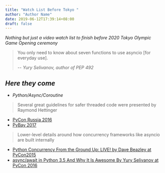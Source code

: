 ```yaml
---
title: "Watch List Before Tokyo "
author: "Author Name"
date: 2019-06-12T17:39:14+08:00
draft: false
---
```

*Nothing but just a video watch list to finish before 2020 Tokyo Olympic Game Opening ceremony*

> You only need to know about seven functions to use asyncio [for everyday use].
>
> -- <cite>Yury Selivanov, author of PEP 492</cite>

<!--more-->

## *Here they come*

+ *Python/Async/Coroutine*

> Several great guidelines for safer threaded code were presented by Raymond Hettinger
- [PyCon Russia 2016](https://www.youtube.com/watch?v=Bv25Dwe84g0&feature=youtu.be)   
- [PyBay 2017](https://www.youtube.com/watch?v=9zinZmE3Ogk&feature=youtu.be)

> Lower-level details around how concurrency frameworks like asyncio are built internally
- [Python Concurrency From the Ground Up: LIVE! by Dave Beazley at PyCon2015](https://www.youtube.com/watch?v=MCs5OvhV9S4&feature=youtu.be)
- [async/await in Python 3.5 And Why It Is Awesome By Yury Selivanov at PyCon 2016](https://www.youtube.com/watch?v=m28fiN9y_r8&feature=youtu.be)
